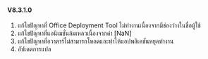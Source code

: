 #### V8.3.1.0

1. แก้ไขปัญหาที่ Office Deployment Tool ไม่ทำงานเนื่องจากมีช่องว่างในชื่อผู้ใช้
2. แก้ไขปัญหาที่แอนิเมชั่นล้มเหลวเนื่องจากค่า [NaN]
3. แก้ไขปัญหาที่อวาตาร์ไม่สามารถโหลดและทำให้แอปพลิเคชันหยุดทำงาน
4. อัปเดตการแปล
